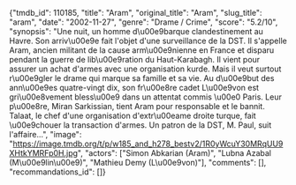 {"tmdb_id": 110185, "title": "Aram", "original_title": "Aram", "slug_title": "aram", "date": "2002-11-27", "genre": "Drame / Crime", "score": "5.2/10", "synopsis": "Une nuit, un homme d\u00e9barque clandestinement au Havre. Son arriv\u00e9e fait l'objet d'une surveillance de la DST. Il s'appelle Aram, ancien militant de la cause arm\u00e9nienne en France et disparu pendant la guerre de lib\u00e9ration du Haut-Karabagh. Il vient pour assurer un achat d'armes avec une organisation kurde. Mais il veut surtout r\u00e9gler le drame qui marque sa famille et sa vie. Au d\u00e9but des ann\u00e9es quatre-vingt dix, son fr\u00e8re cadet L\u00e9von est gri\u00e8vement bless\u00e9 dans un attentat commis \u00e0 Paris. Leur p\u00e8re, Miran Sarkissian, tient Aram pour responsable et le bannit. Talaat, le chef d'une organisation d'extr\u00eame droite turque, fait \u00e9chouer la transaction d'armes. Un patron de la DST, M. Paul, suit l'affaire...", "image": "https://image.tmdb.org/t/p/w185_and_h278_bestv2/1R0yWcuY30MRqUU9XHtkYMRFp0H.jpg", "actors": ["Simon Abkarian (Aram)", "Lubna Azabal (M\u00e9lin\u00e9)", "Mathieu Demy (L\u00e9von)"], "comments": [], "recommandations_id": []}